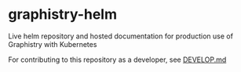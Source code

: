 # graphistry-helm
Live helm repository and hosted documentation for production use of Graphistry with Kubernetes

For contributing to this repository as a developer, see [DEVELOP.md](DEVELOP.md)
